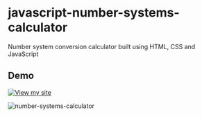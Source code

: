 # javascript-number-systems-calculator
Number system conversion calculator built using HTML, CSS and JavaScript

## Demo

[![View my site](https://img.shields.io/badge/View%20my%20site-8A2BE2)]([https://siemanko.bieda.it/kalkulator-przeliczeniowy-systemow-liczbowych/)

![number-systems-calculator](https://github.com/user-attachments/assets/2730cc7b-cae7-406d-9cf0-4cde45fa283a)
